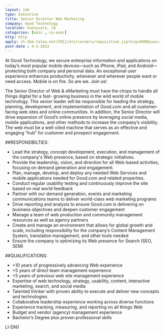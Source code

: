```yaml
---
layout: job
type: Executive
title: Senior Director Web Marketing
company: Good Technology
location: Sunnyvale, CA
categories: [main , ca-exec]
http: http
apply: ch.tbe.taleo.net/CH11/ats/careers/requisition.jsp?org=GOOD&cws=1&rid=795
post-date : 4-2-2013
---
```


At Good Technology, we secure enterprise information and applications on today’s most popular mobile devices—such as iPhone, iPad, and Android—protecting both company and personal data. An exceptional user experience enhances productivity, whenever and wherever people want or need access. Mobile is on fire. So are we. Join us!

The Senior Director of Web & eMarketing must have the chops to handle all things digital for a fast- growing business in the wild world of mobile technology. This senior leader will be responsible for leading the strategy, planning, development, and implementation of Good.com and all customer-facing web sites and online communities. In addition, the Senior Director will drive expansion of Good’s online presence by leveraging social media, mobile applications, and other methods to increase the company’s visibility. The web must be a well-oiled machine that serves as an effective and engaging “hub” for customer and prospect engagement.

##RESPONSIBILTIES:

* Lead the strategy, concept development, execution, and management of the company's Web presence, based on strategic initiatives.
* Provide the leadership, vision, and direction for all Web-based activities, focusing on demand generation and engagement.
* Plan, manage, develop, and deploy any needed Web Services and mobile applications needed for Good.com and related properties.
* Conduct regular usability testing and continuously improve the site based on real world feedback
* Partner with our demand generation, events and marketing communications teams to deliver world-class web marketing programs
* Drive reporting and analysis to ensure Good.com is delivering on business objectives and deepen customer engagement
* Manage a team of web production and community management resources as well as agency partners
* Create and manage an environment that allows for global growth and scale, including responsibility for the company’s Content Management System, translation management, and other tools needed
* Ensure the company is optimizing its Web presence for Search (SEO, SEM)

##QUALIFICATIONS:

* +10 years of progressively advancing Web experience
* +5 years of direct team management experience
* +5 years of previous web site management experience
* Expertise of web technology, strategy, usability, content, interactive marketing, search, and social media
* Talented thinker with proven ability to execute and deliver new concepts and technologies
* Collaborative leadership experience working across diverse functions
* Experience tracking, measuring, and reporting on all things Web
* Budget and vendor (agency) management experience
* Bachelor’s Degree plus proven professional skills

LI-DN1